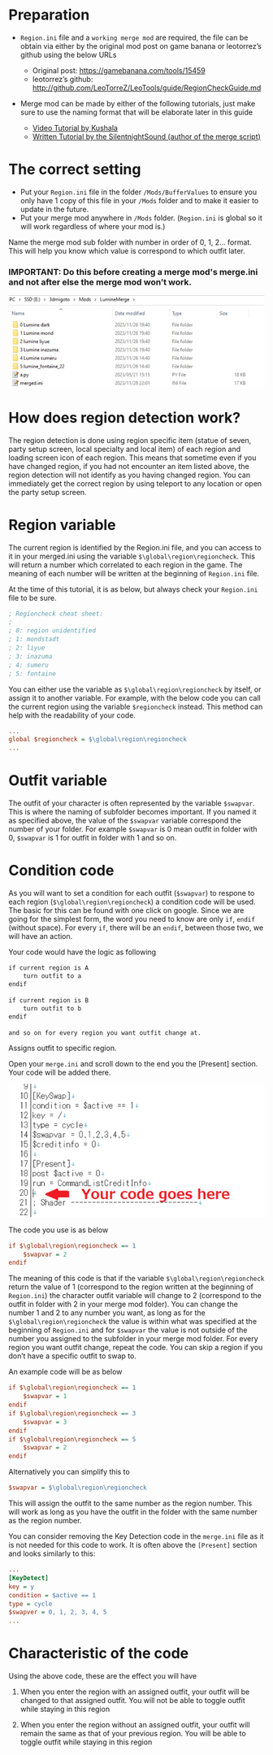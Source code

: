 # Preparation

- `Region.ini` file and a `working merge mod` are required, the file can be obtain via either by the original mod post on game banana or leotorrez’s github using the below URLs

    - Original post: https://gamebanana.com/tools/15459
    - leotorrez’s github: http://github.com/LeoTorreZ/LeoTools/guide/RegionCheckGuide.md
 - Merge mod can be made by either of the following tutorials, just make sure to use the naming format that will be elaborate later in this guide
    - [Video Tutorial by Kushala](https://www.youtube.com/watch?v=r-zddzU5fkg)
    - [Written Tutorial by the SilentnightSound (author of the merge script)](https://gamebanana.com/tools/11165)

# The correct setting
- Put your `Region.ini` file in the folder `/Mods/BufferValues` to ensure you only have 1 copy of this file in your `/Mods` folder and to make it easier to update in the future.
- Put your merge mod anywhere in `/Mods` folder. (`Region.ini` is global so it will work regardless of where your mod is.)

Name the merge mod sub folder with number in order of 0, 1, 2… format. This will help you know which value is correspond to which outfit later. 
### IMPORTANT: Do this before creating a merge mod's merge.ini and not after else the merge mod won’t work.

![Merge Configuration](images/region1.png)  

# How does region detection work?
The region detection is done using region specific item (statue of seven, party setup screen, local specialty and local item) of each region and loading screen icon of each region. This means that sometime even if you have changed region, if you had not encounter an item listed above, the region detection will not identify as you having changed region.
You can immediately get the correct region by using teleport to any location or open the party setup screen. 

# Region variable
The current region is identified by the Region.ini file, and you can access to it in your merged.ini using the variable `$\global\region\regioncheck`. This will return a number which correlated to each region in the game. The meaning of each number will be written at the beginning of `Region.ini` file. 

At the time of this tutorial, it is as below, but always check your `Region.ini` file to be sure.

```ini
; Regioncheck cheat sheet:
;
; 0: region unidentified
; 1: mondstadt
; 2: liyue
; 3: inazuma
; 4: sumeru
; 5: fontaine
```

You can either use the variable as `$\global\region\regioncheck` by itself, or assign it to another variable. For example, with the below code you can call the current region using the variable `$regioncheck` instead. This method can help with the readability of your code.

```ini
...
global $regioncheck = $\global\region\regioncheck
...
```

# Outfit variable
The outfit of your character is often represented by the variable `$swapvar`. This is where the naming of subfolder becomes important. If you named it as specified above, the value of the `$swapvar` variable correspond the number of your folder. For example `$swapvar` is 0 mean outfit in folder with 0, `$swapvar` is 1 for outfit in folder with 1 and so on.

# Condition code
As you will want to set a condition for each outfit (`$swapvar`) to respone to each region (`$\global\region\regioncheck`) a condition code will be used. The basic for this can be found with one click on google.
Since we are going for the simplest form, the word you need to know are only `if`, `endif` (without space).  For every `if`, there will be an `endif`, between those two, we will have an action.

 Your code would have the logic as following
```
if current region is A
    turn outfit to a
endif

if current region is B
    turn outfit to b
endif

and so on for every region you want outfit change at.
```
Assigns outfit to specific region.

Open your `merge.ini` and scroll down to the end you the [Present] section. Your code will be added there.

![Present Section](images/region2.png)  

The code you use is as below
```ini
if $\global\region\regioncheck == 1
	$swapvar = 2
endif
```
The meaning of this code is that if the variable `$\global\region\regioncheck` return the value of 1 (correspond to the region written at the beginning of `Region.ini`) the character outfit variable will change to 2 (correspond to the outfit in folder with 2 in your merge mod folder).
You can change the number 1 and 2 to any number you want, as long as for the `$\global\region\regioncheck` the value is within what was specified at the beginning of `Region.ini` and for `$swapvar` the value is not outside of the number you assigned to the subfolder in your merge mod folder.
For every region you want outfit change, repeat the code. You can skip a region if you don’t have a specific outfit to swap to.

An example code will be as below
```ini
if $\global\region\regioncheck == 1
	$swapvar = 1
endif
if $\global\region\regioncheck == 3
	$swapvar = 3
endif
if $\global\region\regioncheck == 5
	$swapvar = 2
endif
```
Alternatively you can simplify this to
```ini
$swapvar = $\global\region\regioncheck
```
This will assign the outfit to the same number as the region number. This will work as long as you have the outfit in the folder with the same number as the region number. 

You can consider removing the Key Detection code in the `merge.ini` file as it is not needed for this code to work. It is often above the `[Present]` section and looks similarly to this:
    
```ini  
...
[KeyDetect]
key = y
condition = $active == 1
type = cycle
$swapver = 0, 1, 2, 3, 4, 5
...
```

# Characteristic of the code
Using the above code, these are the effect you will have

1. When you enter the region with an assigned outfit, your outfit will be changed to that assigned outfit. You will not be able to toggle outfit while staying in this region

2. When you enter the region without an assigned outfit, your outfit will remain the same as that of your previous region. You will be able to toggle outfit while staying in this region
